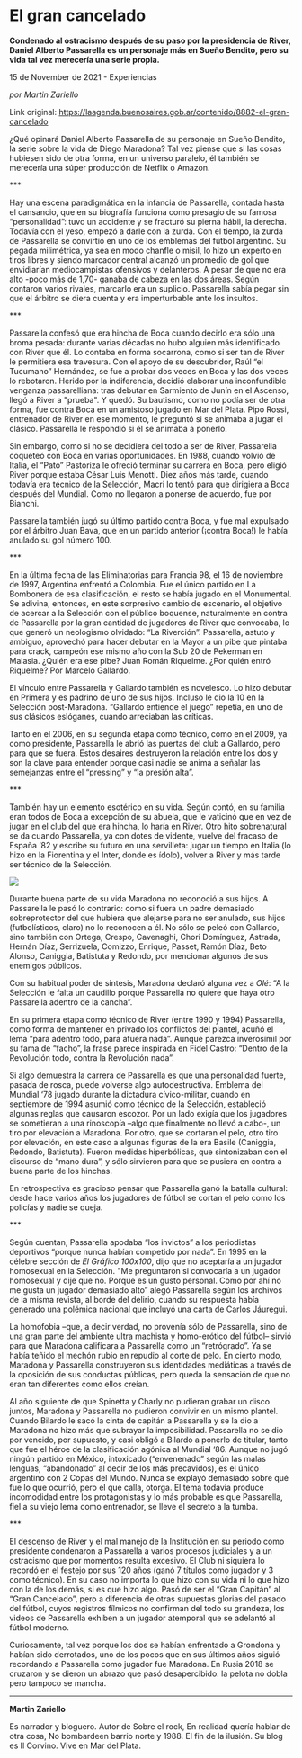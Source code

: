 # El gran cancelado

**Condenado al ostracismo después de su paso por la presidencia de River, Daniel Alberto Passarella es un personaje más en Sueño Bendito, pero su vida tal vez merecería una serie propia.**

15 de November de 2021 - Experiencias

_por Martin Zariello_

Link original: https://laagenda.buenosaires.gob.ar/contenido/8882-el-gran-cancelado



¿Qué opinará Daniel Alberto Passarella de su personaje en Sueño Bendito, la serie sobre la vida de Diego Maradona? Tal vez piense que si las cosas hubiesen sido de otra forma, en un universo paralelo, él también se merecería una súper producción de Netflix o Amazon.




\*\*\*




Hay una escena paradigmática en la infancia de Passarella, contada hasta el cansancio, que en su biografía funciona como presagio de su famosa “personalidad”: tuvo un accidente y se fracturó su pierna hábil, la derecha. Todavía con el yeso, empezó a darle con la zurda. Con el tiempo, la zurda de Passarella se convirtió en uno de los emblemas del fútbol argentino. Su pegada milimétrica, ya sea en modo chanfle o misil, lo hizo un experto en tiros libres y siendo marcador central alcanzó un promedio de gol que envidiarían mediocampistas ofensivos y delanteros. A pesar de que no era alto -poco más de 1,70- ganaba de cabeza en las dos áreas. Según contaron varios rivales, marcarlo era un suplicio. Passarella sabía pegar sin que el árbitro se diera cuenta y era imperturbable ante los insultos.




\*\*\*




Passarella confesó que era hincha de Boca cuando decirlo era sólo una broma pesada: durante varias décadas no hubo alguien más identificado con River que él. Lo contaba en forma socarrona, como si ser tan de River le permitiera esa travesura. Con el apoyo de su descubridor, Raúl “el Tucumano” Hernández, se fue a probar dos veces en Boca y las dos veces lo rebotaron. Herido por la indiferencia, decidió elaborar una inconfundible venganza passarelliana: tras debutar en Sarmiento de Junín en el Ascenso, llegó a River a "prueba". Y quedó. Su bautismo, como no podía ser de otra forma, fue contra Boca en un amistoso jugado en Mar del Plata. Pipo Rossi, entrenador de River en ese momento, le preguntó si se animaba a jugar el clásico. Passarella le respondió si él se animaba a ponerlo.




Sin embargo, como si no se decidiera del todo a ser de River, Passarella coqueteó con Boca en varias oportunidades. En 1988, cuando volvió de Italia, el “Pato” Pastoriza le ofreció terminar su carrera en Boca, pero eligió River porque estaba César Luis Menotti. Diez años más tarde, cuando todavía era técnico de la Selección, Macri lo tentó para que dirigiera a Boca después del Mundial. Como no llegaron a ponerse de acuerdo, fue por Bianchi.




Passarella también jugó su último partido contra Boca, y fue mal expulsado por el árbitro Juan Bava, que en un partido anterior (¡contra Boca!) le había anulado su gol número 100.




\*\*\*




En la última fecha de las Eliminatorias para Francia 98, el 16 de noviembre de 1997, Argentina enfrentó a Colombia. Fue el único partido en La Bombonera de esa clasificación, el resto se había jugado en el Monumental. Se adivina, entonces, en este sorpresivo cambio de escenario, el objetivo de acercar a la Selección con el público boquense, naturalmente en contra de Passarella por la gran cantidad de jugadores de River que convocaba, lo que generó un neologismo olvidado: “La Riverción”. Passarella, astuto y ambiguo, aprovechó para hacer debutar en la Mayor a un pibe que pintaba para crack, campeón ese mismo año con la Sub 20 de Pekerman en Malasia. ¿Quién era ese pibe? Juan Román Riquelme. ¿Por quién entró Riquelme? Por Marcelo Gallardo.




El vínculo entre Passarella y Gallardo también es novelesco. Lo hizo debutar en Primera y es padrino de uno de sus hijos. Incluso le dio la 10 en la Selección post-Maradona. “Gallardo entiende el juego” repetía, en uno de sus clásicos eslóganes, cuando arreciaban las críticas.




Tanto en el 2006, en su segunda etapa como técnico, como en el 2009, ya como presidente, Passarella le abrió las puertas del club a Gallardo, pero para que se fuera. Estos desaires destruyeron la relación entre los dos y son la clave para entender porque casi nadie se anima a señalar las semejanzas entre el “pressing” y “la presión alta”.




\*\*\*




También hay un elemento esotérico en su vida. Según contó, en su familia eran todos de Boca a excepción de su abuela, que le vaticinó que en vez de jugar en el club del que era hincha, lo haría en River. Otro hito sobrenatural se da cuando Passarella, ya con dotes de vidente, vuelve del fracaso de España ‘82 y escribe su futuro en una servilleta: jugar un tiempo en Italia (lo hizo en la Fiorentina y el Inter, donde es ídolo), volver a River y más tarde ser técnico de la Selección.




![](https://cdn.feater.me/files/images/113408/c40db709-ace3-48af-af2b-697b72205528.png)




Durante buena parte de su vida Maradona no reconoció a sus hijos. A Passarella le pasó lo contrario: como si fuera un padre demasiado sobreprotector del que hubiera que alejarse para no ser anulado, sus hijos (futbolísticos, claro) no lo reconocen a él. No sólo se peleó con Gallardo, sino también con Ortega, Crespo, Cavenaghi, Chori Domínguez, Astrada, Hernán Díaz, Serrizuela, Comizzo, Enrique, Passet, Ramón Díaz, Beto Alonso, Caniggia, Batistuta y Redondo, por mencionar algunos de sus enemigos públicos.




Con su habitual poder de síntesis, Maradona declaró alguna vez a *Olé*: “A la Selección le falta un caudillo porque Passarella no quiere que haya otro Passarella adentro de la cancha”.




En su primera etapa como técnico de River (entre 1990 y 1994) Passarella, como forma de mantener en privado los conflictos del plantel, acuñó el lema “para adentro todo, para afuera nada”. Aunque parezca inverosímil por su fama de “facho”, la frase parece inspirada en Fidel Castro: “Dentro de la Revolución todo, contra la Revolución nada”.




Si algo demuestra la carrera de Passarella es que una personalidad fuerte, pasada de rosca, puede volverse algo autodestructiva. Emblema del Mundial ‘78 jugado durante la dictadura cívico-militar, cuando en septiembre de 1994 asumió como técnico de la Selección, estableció algunas reglas que causaron escozor. Por un lado exigía que los jugadores se sometieran a una rinoscopía –algo que finalmente no llevó a cabo-, un tiro por elevación a Maradona. Por otro, que se cortaran el pelo, otro tiro por elevación, en este caso a algunas figuras de la era Basile (Caniggia, Redondo, Batistuta). Fueron medidas hiperbólicas, que sintonizaban con el discurso de “mano dura”, y sólo sirvieron para que se pusiera en contra a buena parte de los hinchas.




En retrospectiva es gracioso pensar que Passarella ganó la batalla cultural: desde hace varios años los jugadores de fútbol se cortan el pelo como los policías y nadie se queja.




\*\*\*




Según cuentan, Passarella apodaba “los invictos” a los periodistas deportivos “porque nunca habían competido por nada”. En 1995 en la célebre sección de *El Gráfico 100x100*, dijo que no aceptaría a un jugador homosexual en la Selección. "Me preguntaron si convocaría a un jugador homosexual y dije que no. Porque es un gusto personal. Como por ahí no me gusta un jugador demasiado alto” alegó Passarella según los archivos de la misma revista, al borde del delirio, cuando su respuesta había generado una polémica nacional que incluyó una carta de Carlos Jáuregui.




La homofobia –que, a decir verdad, no provenía sólo de Passarella, sino de una gran parte del ambiente ultra machista y homo-erótico del fútbol– sirvió para que Maradona calificara a Passarella como un “retrógrado”. Ya se había teñido el mechón rubio en repudio al corte de pelo. En cierto modo, Maradona y Passarella construyeron sus identidades mediáticas a través de la oposición de sus conductas públicas, pero queda la sensación de que no eran tan diferentes como ellos creían.




Al año siguiente de que Spinetta y Charly no pudieran grabar un disco juntos, Maradona y Passarella no pudieron convivir en un mismo plantel. Cuando Bilardo le sacó la cinta de capitán a Passarella y se la dio a Maradona no hizo más que subrayar la imposibilidad. Passarella no se dio por vencido, por supuesto, y casi obligó a Bilardo a ponerlo de titular, tanto que fue el héroe de la clasificación agónica al Mundial ‘86. Aunque no jugó ningún partido en México, intoxicado (“envenenado” según las malas lenguas, “abandonado” al decir de los más precavidos), es el único argentino con 2 Copas del Mundo. Nunca se explayó demasiado sobre qué fue lo que ocurrió, pero el que calla, otorga. El tema todavía produce incomodidad entre los protagonistas y lo más probable es que Passarella, fiel a su viejo lema como entrenador, se lleve el secreto a la tumba.




\*\*\*




El descenso de River y el mal manejo de la Institución en su periodo como presidente condenaron a Passarella a varios procesos judiciales y a un ostracismo que por momentos resulta excesivo. El Club ni siquiera lo recordó en el festejo por sus 120 años (ganó 7 títulos como jugador y 3 como técnico). En su caso no importa lo que hizo con su vida ni lo que hizo con la de los demás, si es que hizo algo. Pasó de ser el “Gran Capitán” al “Gran Cancelado”, pero a diferencia de otras supuestas glorias del pasado del fútbol, cuyos registros fílmicos no confirman del todo su grandeza, los videos de Passarella exhiben a un jugador atemporal que se adelantó al fútbol moderno.




Curiosamente, tal vez porque los dos se habían enfrentado a Grondona y habían sido derrotados, uno de los pocos que en sus últimos años siguió recordando a Passarella como jugador fue Maradona. En Rusia 2018 se cruzaron y se dieron un abrazo que pasó desapercibido: la pelota no dobla pero tampoco se mancha.




---




**Martin Zariello**




Es narrador y bloguero. Autor de Sobre el rock, En realidad quería hablar de otra cosa, No bombardeen barrio norte y 1988. El fin de la ilusión. Su blog es Il Corvino. Vive en Mar del Plata.



